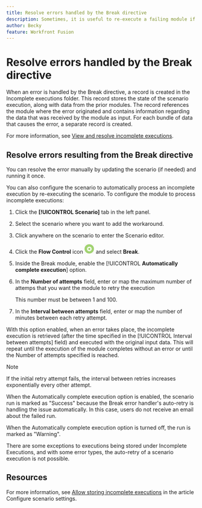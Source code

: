 ```yaml
---
title: Resolve errors handled by the Break directive
description: Sometimes, it is useful to re-execute a failing module if there is a chance that the reason for the failure might resolve quickly.
author: Becky
feature: Workfront Fusion
---
```

# Resolve errors handled by the Break directive

When an error is handled by the Break directive, a record is created in the Incomplete executions folder. This record stores the state of the scenario execution, along with data from the prior modules. The record references the module where the error originated and contains information regarding the data that was received by the module as input. For each bundle of data that causes the error, a separate record is created.

For more information, see [View and resolve incomplete executions](/help/workfront-fusion/manage-scenarios/view-and-resolve-incomplete-executions.md).

## Resolve errors resulting from the Break directive

You can resolve the error manually by updating the scenario (if needed) and running it once.

You can also configure the scenario to automatically process an incomplete execution by re-executing the scenario. To configure the module to process incomplete executions:

1. Click the **[!UICONTROL Scenario]** tab in the left panel.
1. Select the scenario where you want to add the workaround.
1. Click anywhere on the scenario to enter the Scenario editor.
1. Click the **Flow Control** icon ![Flow control](assets/flow-control-icon.png) and select **Break**.
1. Inside the Break module, enable the [!UICONTROL **Automatically complete execution**] option.
1. In the **Number of attempts** field, enter or map the maximum number of attemps that you want the module to retry the execution

   This number must be between 1 and 100.
1. In the **Interval between attempts** field, enter or map the number of minutes between each retry attempt.

With this option enabled, when an error takes place, the incomplete execution is retrieved (after the time specified in the [!UICONTROL Interval between attempts] field) and executed with the original input data. This will repeat until the execution of the module completes without an error or until the Number of attempts specified is reached.

   >[!NOTE]
   >
   >If the initial retry attempt fails, the interval between retries increases exponentially every other attempt.


When the Automatically complete execution option is enabled, the scenario run is marked as "Success" because the Break error handler's auto-retry is handling the issue automatically. In this case, users do not receive an email about the failed run.

When the Automatically complete execution option is turned off, the run is marked as "Warning". 

There are some exceptions to executions being stored under Incomplete Executions, and with some error types, the auto-retry of a scenario execution is not possible. 

## Resources

For more information, see [Allow storing incomplete executions](/help/workfront-fusion/create-scenarios/config-scenarios-settings/configure-scenario-settings.md#allow-storing-incomplete-executions) in the article Configure scenario settings.


